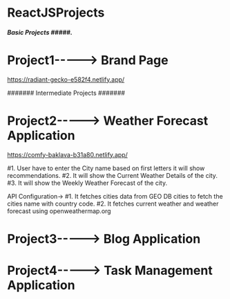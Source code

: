 # ReactJSProjects


#####  Basic Projects  #####.
# Project1-----> Brand Page 

 https://radiant-gecko-e582f4.netlify.app/




#######  Intermediate Projects  #######

# Project2-----> Weather Forecast Application

https://comfy-baklava-b31a80.netlify.app/

#1. User have to enter the City name based on first letters it will show recommendations.
#2. It will show the Current Weather Details of the city.
#3. It will show the Weekly Weather Forecast of the city.

API Configuration->
#1. It fetches cities data from GEO DB cities to fetch the cities name with country code.
#2. It fetches current weather and weather forecast using openweathermap.org 


# Project3----->  Blog Application





# Project4-----> Task Management Application


